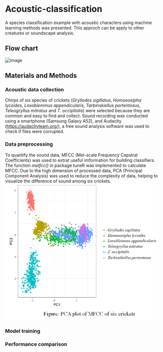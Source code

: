 # Acoustic-classification
A species classification example with acoustic characters using machine learning methods was presented. This approch can be apply to other creatures or soundscape analysis.
## Flow chart
![image](https://github.com/TK-CamBaz/Acoustic-classification/blob/main/flowchart.png=250x250)
## Materials and Methods
### Acoustic data collection
Chirps of six species of crickets (_Gryllodes sigillatus_, _Homoeoxipha lycoides_, _Loxoblemmus appendicularis_, _Tarbinskiellus portentosus_, _Teleogryllus mitratus_ and _T. occipitalis_) were selected because they are common and easy to find and collect. Sound recording was conducted using a smartphone (Samsung Galaxy A52), and Audacity (https://audacityteam.org/), a free sound analysis software was used to check if files were corrupted.
### Data preprocessing
To quantify the sound data, MFCC (Mel-scale Frequency Cepstral Coefficients) was used to extrat useful imformation for building classifiers. The function _melfcc()_ in package tuneR was implemented to calculate MFCC. Due to the high dimension of processed data, PCA (Principal Component Analysis) was used to reduce the complexity of data, helping to visualize the difference of sound among six crickets.
![image](https://github.com/TK-CamBaz/Acoustic-classification/blob/main/PCA%20plot.png)
### Model training

### Performance comparison
